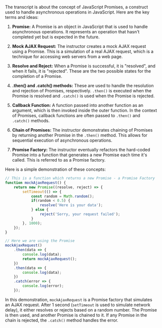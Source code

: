 The transcript is about the concept of JavaScript Promises, a construct used to handle asynchronous operations in JavaScript. Here are the key terms and ideas:

1. **Promise:** A Promise is an object in JavaScript that is used to handle asynchronous operations. It represents an operation that hasn't completed yet but is expected in the future.

2. **Mock AJAX Request:** The instructor creates a mock AJAX request using a Promise. This is a simulation of a real AJAX request, which is a technique for accessing web servers from a web page.

3. **Resolve and Reject:** When a Promise is successful, it is "resolved", and when it fails, it is "rejected". These are the two possible states for the completion of a Promise.

4. **.then() and .catch() methods:** These are used to handle the resolution and rejection of Promises, respectively. `.then()` is executed when the Promise is resolved and `.catch()` is used when the Promise is rejected.

5. **Callback Function:** A function passed into another function as an argument, which is then invoked inside the outer function. In the context of Promises, callback functions are often passed to `.then()` and `.catch()` methods.

6. **Chain of Promises:** The instructor demonstrates chaining of Promises by returning another Promise in the `.then()` method. This allows for sequential execution of asynchronous operations.

7. **Promise Factory:** The instructor eventually refactors the hard-coded Promise into a function that generates a new Promise each time it's called. This is referred to as a Promise factory.

Here is a simple demonstration of these concepts:

```javascript
// This is a function which returns a new Promise - a Promise Factory
function mockAjaxRequest() {
    return new Promise((resolve, reject) => {
        setTimeout(() => {
            const random = Math.random();
            if(random < 0.5) {
                resolve('Here is your data');
            } else {
                reject('Sorry, your request failed');
            }
        }, 1000);
    });
}

// Here we are using the Promise
mockAjaxRequest()
    .then(data => {
        console.log(data);
        return mockAjaxRequest();
    })
    .then(data => {
        console.log(data);
    })
    .catch(error => {
        console.log(error);
    });
```

In this demonstration, `mockAjaxRequest` is a Promise factory that simulates an AJAX request. After 1 second (`setTimeout` is used to simulate network delay), it either resolves or rejects based on a random number. The Promise is then used, and another Promise is chained to it. If any Promise in the chain is rejected, the `.catch()` method handles the error.